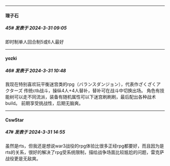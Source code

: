 ﻿
*****

####  理子石  
##### 45#       发表于 2024-3-31 09:05

即时制单人回合制5或6人最好


*****

####  yozki  
##### 46#       发表于 2024-3-31 10:48

我现在特别喜欢玩平衡迷宫类的rpg（バランスダンジョン），代表作ざくざくアクターズ
传统ctb战斗，操纵4人+4人替补，替补可在战斗中切换出场。
角色有技能树可以走不同流派，装备有随机属性可以下迷宫刷刷刷，最后配出各种战术build。
前期享受挑战性，后期无脑爽。


*****

####  CswStar  
##### 47#       发表于 2024-3-31 14:55

虽然是rts，但我还是想说war3战役的rpg体验比很多正经rpg都要好，而且因为是rts的关系，很好的解决了rpg受系统限制，描绘战争场面比较尴尬的问题，雷克萨战役更是无敌爽。

